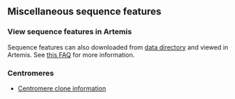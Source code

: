 ## Miscellaneous sequence features

<app-seq-feature-table></app-seq-feature-table>

### View sequence features in Artemis

Sequence features can also downloaded from [data directory](https://www.pombase.org/data/genome_sequence_and_features/artemis_files/)
and viewed in Artemis.  See
[this FAQ](https://www.pombase.org/faq/is-there-an-equivalent-to-the-artemis-java-applet-in-pombase)
for more information.

### Centromeres

 - [Centromere clone information](status/centromeres)
